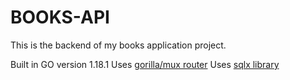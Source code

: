 # BOOKS-API
This is the backend of my books application project.

Built in GO version 1.18.1
Uses [gorilla/mux router](https://github.com/gorilla/mux)
Uses [sqlx library](https://github.com/jmoiron/sqlx)
